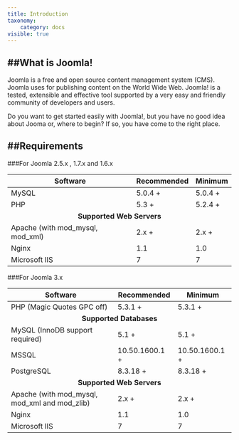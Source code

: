 ```yaml
---
title: Introduction
taxonomy:
    category: docs
visible: true
---
```


##What is Joomla!
----------
Joomla is a free and open source content management system (CMS). Joomla uses for publishing content on the World Wide Web. Joomla! is a tested, extensible and effective tool supported by a very easy and friendly community of developers and users.

Do you want to get started easily with Joomla!, but you have no good idea about Jooma or, where to begin? If so, you have come to the right place.

##Requirements
----------

###For Joomla 2.5.x , 1.7.x and 1.6.x

<table class="table table-striped table-bordered">
<thead>
<tr><th>Software</th><th>Recommended</th><th>Minimum</th></tr>
</thead>
<tbody>
<tr>
<td>MySQL</td>
<td>5.0.4 +</td>
<td>5.0.4 +</td>
</tr>
<tr>
<td>PHP</td>
<td>5.3 +</td>
<td>5.2.4 +</td>
</tr>
<tr>
<td style="text-align: center;" colspan="3"><strong>Supported Web Servers</strong></td>
</tr>
<tr>
<td>Apache (with mod_mysql, mod_xml)</td>
<td>2.x +</td>
<td>2.x +</td>
</tr>
<tr>
<td>Nginx</td>
<td>1.1</td>
<td>1.0</td>
</tr>
<tr>
<td>Microsoft IIS</td>
<td>7</td>
<td>7</td>
</tr>
</tbody>
</table>

###For Joomla 3.x

<table class="table table-striped table-bordered">
<thead>
<tr><th>Software</th><th>Recommended</th><th>Minimum</th></tr>
</thead>
<tbody>
<tr>
<td>PHP (Magic Quotes GPC off)</td>
<td>5.3.1 +</td>
<td>5.3.1 +</td>
</tr>
<tr>
<td style="text-align: center;" colspan="3"><strong>Supported Databases</strong></td>
</tr>
<tr>
<td>MySQL (InnoDB support required)</td>
<td>5.1 +</td>
<td>5.1 +</td>
</tr>
<tr>
<td>MSSQL</td>
<td>10.50.1600.1 +</td>
<td>10.50.1600.1 +</td>
</tr>
<tr>
<td>PostgreSQL</td>
<td>8.3.18 +</td>
<td>8.3.18 +</td>
</tr>
<tr>
<td style="text-align: center;" colspan="3"><strong>Supported Web Servers</strong></td>
</tr>
<tr>
<td>Apache (with mod_mysql, mod_xml and mod_zlib)</td>
<td>2.x +</td>
<td>2.x +</td>
</tr>
<tr>
<td>Nginx</td>
<td>1.1</td>
<td>1.0</td>
</tr>
<tr>
<td>Microsoft IIS</td>
<td>7</td>
<td>7</td>
</tr>
</tbody>
</table>